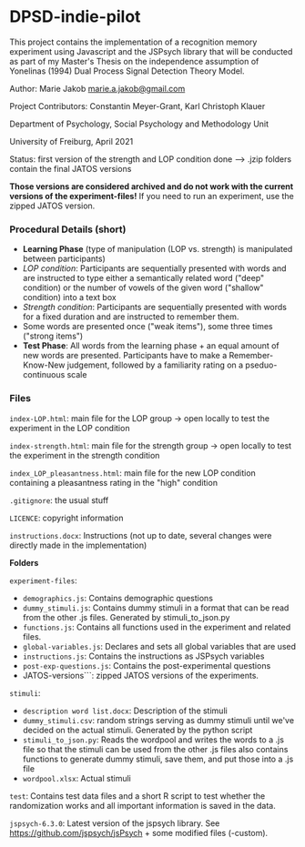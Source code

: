 # DPSD-indie-pilot

This project contains the implementation of a recognition memory experiment using Javascript and the JSPsych library that will be conducted as part of my Master's Thesis on the independence assumption of Yonelinas (1994) 
Dual Process Signal Detection Theory Model. 

Author: Marie Jakob marie.a.jakob@gmail.com

Project Contributors: Constantin Meyer-Grant, Karl Christoph Klauer

Department of Psychology, Social Psychology and Methodology Unit

University of Freiburg, April 2021

Status: first version of the strength and LOP condition done --> .jzip folders contain the final JATOS versions

__Those versions are considered archived and do not work with the current versions of the experiment-files!__ If you need to run an experiment, use the zipped JATOS version. 

### Procedural Details (short)

* __Learning Phase__ (type of manipulation (LOP vs. strength) is manipulated between participants)
* _LOP condition_: Participants are sequentially presented with words and are instructed to type either a semantically related word ("deep" condition) or the number of vowels of the given word ("shallow" condition) into a text box
* _Strength condition_: Participants are sequentially presented with words for a fixed duration and are instructed to remember them. 
* Some words are presented once ("weak items"), some three times ("strong items")
* __Test Phase__: All words from the learning phase + an equal amount of new words are presented. Participants have to make a Remember-Know-New judgement, 
followed by a familiarity rating on a pseduo-continuous scale



### Files

```index-LOP.html```: main file for the LOP group -> open locally to test the experiment in the LOP condition

```index-strength.html```: main file for the strength group -> open locally to test the experiment in the strength condition

```index_LOP_pleasantness.html```: main file for the new LOP condition containing a pleasantness rating in the "high" condition

```.gitignore```: the usual stuff

```LICENCE```: copyright information

```instructions.docx```: Instructions (not up to date, several changes were directly made in the implementation)


**Folders**

```experiment-files```:
* ```demographics.js```: Contains demographic questions
* ```dummy_stimuli.js```: Contains dummy stimuli in a format that can be read from the other .js files. Generated by stimuli_to_json.py
* ```functions.js```: Contains all functions used in the experiment and related files.
* ```global-variables.js```: Declares and sets all global variables that are used
* ```instructions.js```: Contains the instructions as JSPsych variables
* ```post-exp-questions.js```: Contains the post-experimental questions
* JATOS-versions```: zipped JATOS versions of the experiments.

```stimuli```: 
* ```description word list.docx```: Description of the stimuli
* ```dummy_stimuli.csv```: random strings serving as dummy stimuli until we've decided on the actual stimuli. Generated by the python script
* ```stimuli_to_json.py```: Reads the wordpool and writes the words to a .js file so that the stimuli can be used from the other .js files
also contains functions to generate dummy stimuli, save them, and put those into a .js file
* ```wordpool.xlsx```: Actual stimuli

```test```: Contains test data files and a short R script to test whether the randomization works and all important information is saved in the data.

```jspsych-6.3.0```: Latest version of the jspsych library. See https://github.com/jspsych/jsPsych + some modified files (-custom).
